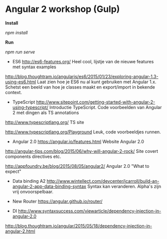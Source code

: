 # Angular 2 workshop (Gulp)

**Install**

_npm install_

**Run**

_npm run serve_


-   ES6 
   http://es6-features.org/ 
   Heel cool, lijstje van de nieuwe features met syntax examples

   http://blog.thoughtram.io/angularjs/es6/2015/01/23/exploring-angular-1.3-using-es6.html
   Laat zien hoe je ES6 nu al kunt gebruiken met Angular 1.x. Schetst een beeld van hoe je classes maakt en export/import in bekende context.

-   TypeScript
   http://www.sitepoint.com/getting-started-with-angular-2-using-typescript/
   Introductie TypeScript. Code voorbeelden van Angular 2 met dingen als TS annotations 
   
   http://www.typescriptlang.org/
   TS site

   http://www.typescriptlang.org/Playground
   Leuk, code voorbeeldjes runnen.
    
-   Angular 2.0
   https://angular.io/features.html
   Website Angular 2.0
   
   http://angular-tips.com/blog/2015/06/why-will-angular-2-rock/
   Site covert components directives etc.

   http://appfoundry.be/blog/2015/08/05/angular2/
   Angular 2.0 "What to expect"

-   Data binding A2
   http://www.wintellect.com/devcenter/jcarroll/build-an-angular-2-app-data-binding-syntax
   Syntax kan veranderen. Alpha's zijn vrij onvoorspelbaar.

-   New Router
   https://angular.github.io/router/

-   DI
   http://www.syntaxsuccess.com/viewarticle/dependency-injection-in-angular-2.0

   http://blog.thoughtram.io/angular/2015/05/18/dependency-injection-in-angular-2.html